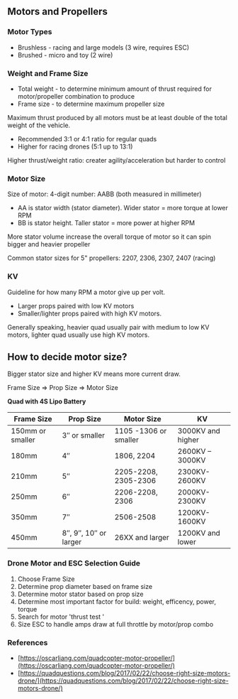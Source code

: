 
## Motors and Propellers

### Motor Types

- Brushless - racing and large models (3 wire, requires ESC)
- Brushed - micro and toy (2 wire)

### Weight and Frame Size

- Total weight - to determine minimum amount of thrust required for motor/propeller combination to produce
- Frame size - to determine maximum propeller size

Maximum thrust produced by all motors must be at least double of the total weight of the vehicle.
- Recommended 3:1 or 4:1 ratio for regular quads
- Higher for racing drones (5:1 up to 13:1)

Higher thrust/weight ratio: creater agility/acceleration but harder to control

### Motor Size

Size of motor: 4-digit number: AABB (both measured in millimeter)
- AA is stator width (stator diameter).   Wider stator = more torque at lower RPM 
- BB is stator height.  Taller stator = more power at higher RPM

More stator volume increase the overall torque of motor so it can spin bigger and heavier propeller

Common stator sizes for 5" propellers: 2207, 2306, 2307, 2407 (racing)

### KV

Guideline for how many RPM a motor give up per volt.  

- Larger props paired with low KV motors
- Smaller/lighter props paired with high KV motors.

Generally speaking, heavier quad usually pair with medium to low KV motors, lighter quad usually use high KV motors.

## How to decide motor size?

Bigger stator size and higher KV means more current draw.

Frame Size => Prop Size => Motor Size

**Quad with 4S Lipo Battery**

| Frame Size | Prop Size |	Motor Size |	KV |
| - | - | -| - |
| 150mm or smaller |	3″ or smaller | 1105 -1306 or smaller |	3000KV and higher |
| 180mm |	4″ |	1806, 2204 |	2600KV – 3000KV | 
| 210mm |	5″ |	2205-2208, 2305-2306 |	2300KV-2600KV |
| 250mm |	6″ |	2206-2208, 2306 |	2000KV-2300KV |
| 350mm |	7″ |	2506-2508 |	1200KV-1600KV |
| 450mm |	8″, 9″, 10″ or larger |	26XX and larger |	1200KV and lower |

### Drone Motor and ESC Selection Guide

1. Choose Frame Size
2. Determine prop diameter based on frame size
3. Determine motor stator based on prop size
4. Determine most important factor for build:  weight, efficency, power, torque
5. Search for motor 'thrust test <name of motor>'
6. Size ESC to handle amps draw at full throttle by motor/prop combo


### References

- [https://oscarliang.com/quadcopter-motor-propeller/](https://oscarliang.com/quadcopter-motor-propeller/)
- [https://quadquestions.com/blog/2017/02/22/choose-right-size-motors-drone/](https://quadquestions.com/blog/2017/02/22/choose-right-size-motors-drone/)
